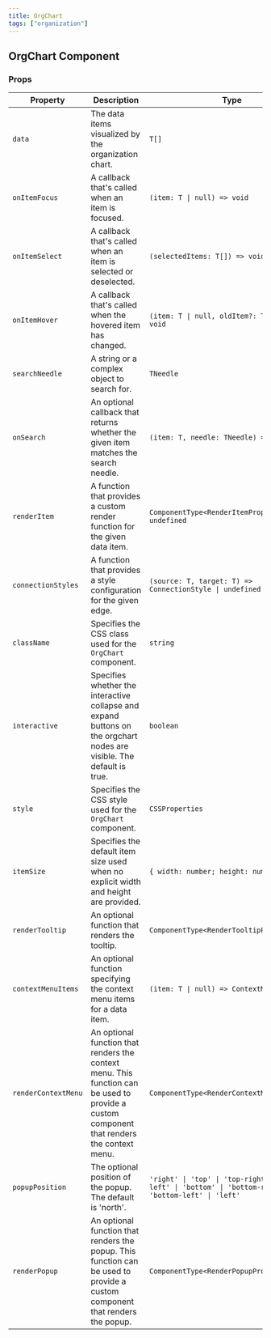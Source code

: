 ```yaml
---
title: OrgChart
tags: ["organization"]
---
```

## OrgChart Component

### Props
| Property           | Description                                                                               | Type                                                                                                     | Default |
|---------------------|-------------------------------------------------------------------------------------------|----------------------------------------------------------------------------------------------------------|---------|
| `data`              | The data items visualized by the organization chart.                                       | `T[]`                                                                                                    | -       |
| `onItemFocus`       | A callback that's called when an item is focused.                                          | `(item: T \| null) => void`                                                                              | -       |
| `onItemSelect`      | A callback that's called when an item is selected or deselected.                            | `(selectedItems: T[]) => void`                                                                           | -       |
| `onItemHover`       | A callback that's called when the hovered item has changed.                                | `(item: T \| null, oldItem?: T \| null) => void`                                                         | -       |
| `searchNeedle`      | A string or a complex object to search for.                                                | `TNeedle`                                                                                                | -       |
| `onSearch`          | An optional callback that returns whether the given item matches the search needle.        | `(item: T, needle: TNeedle) => boolean`                                                                  | -       |
| `renderItem`        | A function that provides a custom render function for the given data item.                  | `ComponentType<RenderItemProps<T>> \| undefined`                                                         | -       |
| `connectionStyles`  | A function that provides a style configuration for the given edge.                           | `(source: T, target: T) => ConnectionStyle \| undefined`                                                 | -       |
| `className`         | Specifies the CSS class used for the `OrgChart` component.                                  | `string`                                                                                                 | -       |
| `interactive`       | Specifies whether the interactive collapse and expand buttons on the orgchart nodes are visible. The default is true. | `boolean`                                                                                                | `true`  |
| `style`             | Specifies the CSS style used for the `OrgChart` component.                                  | `CSSProperties`                                                                                          | -       |
| `itemSize`          | Specifies the default item size used when no explicit width and height are provided.        | `{ width: number; height: number }`                                                                      | -       |
| `renderTooltip`     | An optional function that renders the tooltip.                                              | `ComponentType<RenderTooltipProps<T>>`                                                                   | -       |
| `contextMenuItems`  | An optional function specifying the context menu items for a data item.                      | `(item: T \| null) => ContextMenuItem<T>[]`                                                              | -       |
| `renderContextMenu` | An optional function that renders the context menu. This function can be used to provide a custom component that renders the context menu. | `ComponentType<RenderContextMenuProps<T>>`                                                               | -       |
| `popupPosition`     | The optional position of the popup. The default is 'north'.                                  | `'right' \| 'top' \| 'top-right' \| 'top-left' \| 'bottom' \| 'bottom-right' \| 'bottom-left' \| 'left'` | `'top'` |
| `renderPopup`       | An optional function that renders the popup. This function can be used to provide a custom component that renders the popup. | `ComponentType<RenderPopupProps<T>>`                                                                     | -       |
